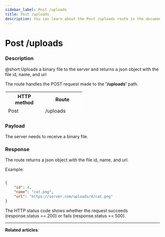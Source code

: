 ```yaml
---
sidebar_label: Post /uploads
title: Post /uploads
description: You can learn about the Post /uploads route in the documentation of the DHTMLX JavaScript Event Calendar library. Browse developer guides and API reference, try out code examples and live demos, and download a free 30-day evaluation version of DHTMLX To Do List.
---
```


# Post /uploads

### Description

@short:Uploads a binary file to the server and returns a json object with the file id, name, and url

The route handles the POST request made to the **'/uploads'** path.

<table style="border: 1px solid white; border-collapse: collapse; width:50%">
<thead style="border: 1px solid white; border-collapse: collapse;">
<th style="width:25%">HTTP method</th>
<th style="width:25%">Route</th>
</thead>
<tbody style="border: 1px solid white; border-collapse: collapse">
<tr>
<td>Post</td>
<td>/uploads</td>
</tr>
</tbody>
</table>

### Payload

The server needs to receive a binary file.


### Response

The route returns a json object with the file id, name, and url.

Example:


~~~ json

{
    "id": 4,
    "name": "cat.png",
    "url": "https://server.com/uploads/4/cat.png"
}

~~~


The HTTP status code shows whether the request succeeds (response.status == 200) or fails (response.status == 500).

---

**Related articles**: 